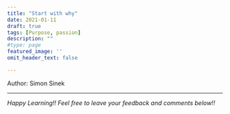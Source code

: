 ```yaml
---
title: "Start with why"
date: 2021-01-11
draft: true
tags: [Purpose, passion]
description: ""
#type: page
featured_image: ''
omit_header_text: false

---
```


Author: Simon Sinek


____


*Happy Learning!! Feel free to leave your feedback and comments below!!*
